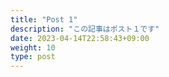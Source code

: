 ```yaml
---
title: "Post 1"
description: "この記事はポスト１です"
date: 2023-04-14T22:58:43+09:00
weight: 10
type: post
---
```

